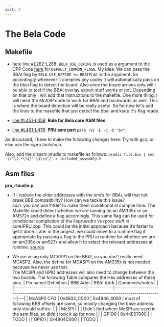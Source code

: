 ```yaml
---
sort: 2
---
```


# The Bela Code
## Makefile
* [here line #L282-L288](https://github.com/giuliomoro/Bela-private-dhruva/blob/multi-codec/Makefile#L282-L288): ``BELA_USE_DEFINE`` is used as a argument to the CPP Code [here](https://github.com/giuliomoro/Bela-private-dhruva/blob/multi-codec/Makefile#L290) for ``DEFAULT_COMMON_FLAGS``.
My idea: We can pass the BBAI flag by `BELA_USE_DEFINE += BBAIFLAG` in the argument. So accordingly whenever it compiles any codes it will automatically pass on the bbai flag to detect the board. Also once the board arrives only will I be able to test if the BBAI overlay export stuff works or not. Depending on that only I will add that instructions to the makefile.
One more thing: I will need the McASP code to work for BBAI and backwards as well. This is where the board detection will be really useful.
So for now let's add the lines to the makefile that just detect the bbai and keep it's flag ready. 

* [line #L451-L459](https://github.com/giuliomoro/Bela-private-dhruva/blob/bbai-makefile/Makefile#L451-L459): **Rule for Bela core ASM files** 
* [line #L461-L476](https://github.com/giuliomoro/Bela-private-dhruva/blob/bbai-makefile/Makefile#L461-L476): **PRU asm part** ``pasm -V2 -L -c -b "$<"``. 

As discussed, I have to make the following changes here: 
Try with gcc, or else use the _clpru toolchain_.  

Also, add the disasm prudis to makefile as follows: ``prudis file.bin | sed 's/^\(.*\)$/" \1\\n"/' > included_assembly.h``

## Asm files

**pru_rtaudio.p** 
- If I replace the older addresses with the one’s for BBAi, will that not break BBB compatibility? How can we tackle this issue? <br>
_soln:_ you can use #ifdef to make them conditional at compile time. The Makefile could detect whether we are running on an AM335x or an AM572x and define a flag accordingly. This same flag can be used for conditional compilation of the libprussdrv vs rproc stuff in core/PRU.cpp. This could be the initial approach because it’s faster to get it done. Later in the project, we could move to a runtime flag if appropriate by passing a flag to the PRU at runtime for whether we are on am335x or am527x
and allow it to select the relevant addresses at runtime. [source](https://forum.beagleboard.org/t/bela-support-for-bbai-later-ti-chips/29257/6)

- We are using only MCASP1 on the BBAI, so you don’t really need MCASP2. Also, the define for MCASP1 on the AM335x is not needed, because we never use that. <br>
The MCSPI and GPIO addresses will also need to change between the two boards. 
The following Table compares the Hex addresses of these pins. 
| Pin name/  Definition | BBB Addr    | BBAI Addr   | Comments/notes                                                                                   |   |
|-----------------------|-------------|-------------|--------------------------------------------------------------------------------------------------|---|
| McASP0 CFG            | 0x4803_C000 | 0x4846_4000 | most of following BBB offsets are same, so mostly changing the base address only should suffice. |   |
| McSPI                 |             |             | Didn't find where McSPI are used in the asm files, so didn't look it up for now                  |   |
| GPIO0                 | 0x44E07000  |             | TODO                                                                                             |   |
| GPIO1                 | 0x4804C000  |             | TODO                                                                                             |   |

